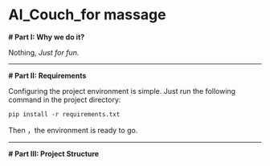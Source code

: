 # AI_Couch_for massage

**# Part I: Why we do it?**

Nothing, _Just for fun._

***
**# Part II: Requirements**


Configuring the project environment is simple. Just run the following command in the project directory:

`pip install -r requirements.txt`

Then ，the environment is ready to go.

***

**# Part III: Project Structure**


